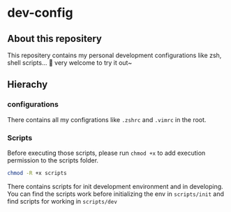 # dev-config

## About this repositery
This repositery contains my personal development configurations like zsh, shell scripts... 🙌 very welcome to try it out~

## Hierachy
### configurations
There contains all my configrations like `.zshrc` and `.vimrc` in the root.

### Scripts 
Before executing those scripts, please run `chmod +x` to add execution permission to the scripts folder.
```bash
chmod -R +x scripts
```

There contains scripts for init development environment and in developing.
You can find the scripts work before initializing the env in `scripts/init` and find scripts for working in `scripts/dev`
